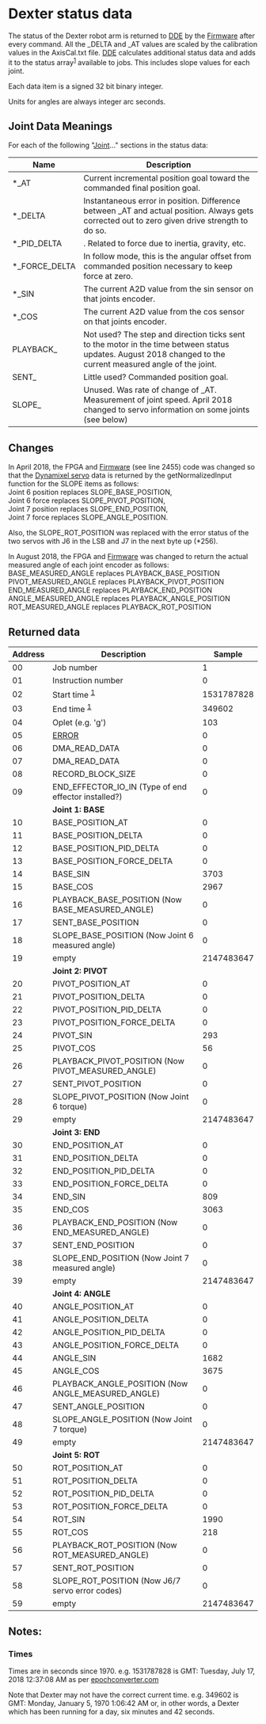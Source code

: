 # Dexter status data

The status of the Dexter robot arm is returned to [DDE](DDE) by the [Firmware](Firmware) after every command. All the _DELTA and _AT values are scaled by the calibration values in the AxisCal.txt file. [DDE](DDE) calculates additional status data and adds it to the status array<sup>[1](https://github.com/cfry/dde/blob/e53ec91c4c6e0d3755a4e370af5d62ac8dc84e22/doc/ref_man.html#L2730)</sup> available to jobs. This includes slope values for each joint.

Each data item is a signed 32 bit binary integer.

Units for angles are always integer arc seconds.

## Joint Data Meanings
For each of the following "[Joint](Joints)..." sections in the status data:

Name | Description
--- | ---
\*\_AT | Current incremental position goal toward the commanded final position goal. 
\*\_DELTA | Instantaneous error in position. Difference between \_AT and actual position. Always gets corrected out to zero given drive strength to do so.
\*\_PID_DELTA | . Related to force due to inertia, gravity, etc.
\*\_FORCE_DELTA | In follow mode, this is the angular offset from commanded position necessary to keep force at zero. 
\*\_SIN | The current A2D value from the sin sensor on that joints encoder. 
\*\_COS | The current A2D value from the cos sensor on that joints encoder. 
PLAYBACK\_ | Not used? The step and direction ticks sent to the motor in the time between status updates. August 2018 changed to the current measured angle of the joint.
SENT\_  | Little used? Commanded position goal. 
SLOPE\_ | Unused. Was rate of change of \_AT. Measurement of joint speed. April 2018 changed to servo information on some joints (see below)

## Changes
In April 2018, the FPGA and [Firmware](https://github.com/HaddingtonDynamics/Dexter/commit/42df0e01285ef8b67764ed53f3cc697df44d4d93) (see line 2455) code was changed so that the [Dynamixel servo](End-Effector-Servos) data is returned by the getNormalizedInput function for the SLOPE items as follows:
<BR>Joint 6 position replaces SLOPE_BASE_POSITION,
<BR>Joint 6 force replaces SLOPE_PIVOT_POSITION,
<BR>Joint 7 position replaces SLOPE_END_POSITION,
<BR>Joint 7 force replaces SLOPE_ANGLE_POSITION.

Also, the SLOPE_ROT_POSITION was replaced with the error status of the two servos with J6 in the LSB and J7 in the next byte up (*256).

In August 2018, the FPGA and [Firmware](https://github.com/HaddingtonDynamics/Dexter/commit/1ca9251b47468d9841713ec89b62e91050125188) was changed to return the actual measured angle of each joint encoder as follows:
<BR> BASE_MEASURED_ANGLE replaces PLAYBACK_BASE_POSITION 
<BR> PIVOT_MEASURED_ANGLE replaces PLAYBACK_PIVOT_POSITION 
<BR> END_MEASURED_ANGLE replaces PLAYBACK_END_POSITION 
<BR> ANGLE_MEASURED_ANGLE replaces PLAYBACK_ANGLE_POSITION 
<BR> ROT_MEASURED_ANGLE replaces PLAYBACK_ROT_POSITION 

## Returned data
Address | Description | Sample
--- | --- | ---
 00 | Job number | 1
 01 | Instruction number | 0
 02 | Start time <sup><a href="#times">1</a></sup> | 1531787828
 03 | End time <sup><a href="#times">1</a></sup> | 349602
 04 | Oplet (e.g. 'g') | 103
 05 | [ERROR](status-errors) | 0
 06 | DMA_READ_DATA | 0
 07 | DMA_READ_DATA | 0
 08 | RECORD_BLOCK_SIZE | 0
 09 | END_EFFECTOR_IO_IN (Type of end effector installed?) | 0
 &nbsp; | **Joint 1: BASE**
 10 | BASE_POSITION_AT | 0
 11 | BASE_POSITION_DELTA | 0
 12 | BASE_POSITION_PID_DELTA | 0
 13 | BASE_POSITION_FORCE_DELTA | 0
 14 | BASE_SIN | 3703
 15 | BASE_COS | 2967
 16 | PLAYBACK_BASE_POSITION (Now BASE_MEASURED_ANGLE) | 0
 17 | SENT_BASE_POSITION | 0
 18 | SLOPE_BASE_POSITION (Now Joint 6 measured angle) | 0
 19 | empty | 2147483647
 &nbsp; | **Joint 2: PIVOT**
 20 | PIVOT_POSITION_AT | 0
 21 | PIVOT_POSITION_DELTA | 0
 22 | PIVOT_POSITION_PID_DELTA | 0
 23 | PIVOT_POSITION_FORCE_DELTA | 0
 24 | PIVOT_SIN | 293
 25 | PIVOT_COS | 56
 26 | PLAYBACK_PIVOT_POSITION (Now PIVOT_MEASURED_ANGLE) | 0
 27 | SENT_PIVOT_POSITION | 0
 28 | SLOPE_PIVOT_POSITION (Now Joint 6 torque) | 0
 29 | empty | 2147483647
 &nbsp; | **Joint 3: END**
 30 | END_POSITION_AT | 0
 31 | END_POSITION_DELTA | 0
 32 | END_POSITION_PID_DELTA | 0
 33 | END_POSITION_FORCE_DELTA | 0
 34 | END_SIN | 809
 35 | END_COS | 3063
 36 | PLAYBACK_END_POSITION (Now END_MEASURED_ANGLE) | 0
 37 | SENT_END_POSITION | 0
 38 | SLOPE_END_POSITION (Now Joint 7 measured angle)| 0
 39 | empty | 2147483647
 &nbsp; | **Joint 4: ANGLE**
 40 | ANGLE_POSITION_AT | 0
 41 | ANGLE_POSITION_DELTA | 0
 42 | ANGLE_POSITION_PID_DELTA | 0
 43 | ANGLE_POSITION_FORCE_DELTA | 0
 44 | ANGLE_SIN | 1682
 45 | ANGLE_COS | 3675
 46 | PLAYBACK_ANGLE_POSITION (Now ANGLE_MEASURED_ANGLE) | 0
 47 | SENT_ANGLE_POSITION | 0
 48 | SLOPE_ANGLE_POSITION (Now Joint 7 torque)| 0
 49 | empty | 2147483647
 &nbsp; | **Joint 5: ROT**
 50 | ROT_POSITION_AT | 0
 51 | ROT_POSITION_DELTA | 0
 52 | ROT_POSITION_PID_DELTA | 0
 53 | ROT_POSITION_FORCE_DELTA | 0
 54 | ROT_SIN | 1990
 55 | ROT_COS | 218
 56 | PLAYBACK_ROT_POSITION (Now ROT_MEASURED_ANGLE) | 0
 57 | SENT_ROT_POSITION | 0
 58 | SLOPE_ROT_POSITION (Now J6/7 servo error codes)| 0
 59 | empty | 2147483647

## Notes:

### Times
Times are in seconds since 1970. e.g. 1531787828 is GMT: Tuesday, July 17, 2018 12:37:08 AM as per [epochconverter.com](https://www.epochconverter.com/)

Note that Dexter may not have the correct current time. e.g. 349602 is GMT: Monday, January 5, 1970 1:06:42 AM or, in other words, a Dexter which has been running for a day, six minutes and 42 seconds. 
